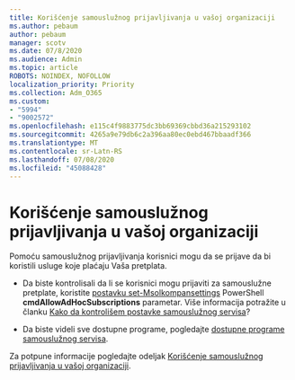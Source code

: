 ```yaml
---
title: Korišćenje samouslužnog prijavljivanja u vašoj organizaciji
ms.author: pebaum
author: pebaum
manager: scotv
ms.date: 07/8/2020
ms.audience: Admin
ms.topic: article
ROBOTS: NOINDEX, NOFOLLOW
localization_priority: Priority
ms.collection: Adm_O365
ms.custom:
- "5994"
- "9002572"
ms.openlocfilehash: e115c4f9883775dc3bb69369cbbd36a215293102
ms.sourcegitcommit: 4265a9e79db6c2a396aa80ec0ebd467bbaadf366
ms.translationtype: MT
ms.contentlocale: sr-Latn-RS
ms.lasthandoff: 07/08/2020
ms.locfileid: "45088428"
---
```

# <a name="using-self-service-sign-up-in-your-organization"></a>Korišćenje samouslužnog prijavljivanja u vašoj organizaciji

Pomoću samouslužnog prijavljivanja korisnici mogu da se prijave da bi koristili usluge koje plaćaju Vaša pretplata.

- Da biste kontrolisali da li se korisnici mogu prijaviti za samouslužne pretplate, koristite [postavku set-Msolkompansettings](https://docs.microsoft.com/powershell/module/msonline/set-msolcompanysettings?view=azureadps-1.0) PowerShell **cmdAllowAdHocSubscriptions** parametar. Više informacija potražite u članku [Kako da kontrolišem postavke samouslužnog servisa](https://docs.microsoft.com/microsoft-365/commerce/subscriptions/self-service-purchase-faq?view=o365-worldwide)?

- Da biste videli sve dostupne programe, pogledajte [dostupne programe samouslužnog servisa](https://docs.microsoft.com/microsoft-365/admin/misc/self-service-sign-up?view=o365-worldwide#available-self-service-programs).

Za potpune informacije pogledajte odeljak [Korišćenje samouslužnog prijavljivanja u vašoj organizaciji](https://docs.microsoft.com/microsoft-365/admin/misc/self-service-sign-up?view=o365-worldwide).